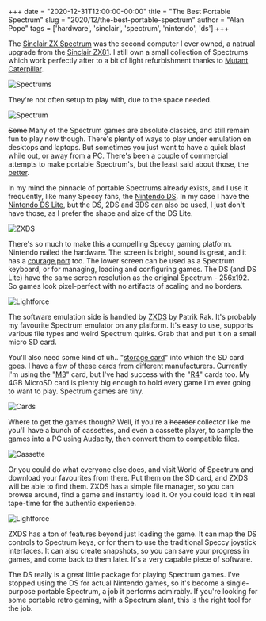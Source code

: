 +++
date = "2020-12-31T12:00:00-00:00"
title = "The Best Portable Spectrum"
slug = "2020/12/the-best-portable-spectrum"
author = "Alan Pope"
tags = ['hardware', 'sinclair', 'spectrum', 'nintendo', 'ds']
+++

The [Sinclair ZX Spectrum](https://en.wikipedia.org/wiki/ZX_Spectrum) was the second computer I ever owned, a natrual upgrade from the [Sinclair ZX81](https://en.wikipedia.org/wiki/ZX81). I still own a small collection of Spectrums which work perfectly after to a bit of light refurbishment thanks to [Mutant Caterpillar](https://www.mutant-caterpillar.co.uk/shop/product_info.php?products_id=4609).

![Spectrums](/blog/images/2020-12-31/spectrums.jpg)

They're not often setup to play with, due to the space needed.

![Spectrum](/blog/images/2020-12-31/spectrum.jpg)

~~Some~~ Many of the Spectrum games are absolute classics, and still remain fun to play now though. There's plenty of ways to play under emulation on desktops and laptops. But sometimes you just want to have a quick blast while out, or away from a PC. There's been a couple of commercial attempts to make portable Spectrum's, but the least said about those, the [better](https://en.wikipedia.org/wiki/ZX_Spectrum_Vega%2B).

In my mind the pinnacle of portable Spectrums already exists, and I use it frequently, like many Speccy fans, the [Nintendo DS](https://en.wikipedia.org/wiki/Nintendo_DS). In my case I have the [Nintendo DS Lite](https://en.wikipedia.org/wiki/Nintendo_DS_Lite), but the DS, 2DS and 3DS can also be used, I just don't have those, as I prefer the shape and size of the DS Lite.

![ZXDS](/blog/images/2020-12-31/ds-1.jpg)

There's so much to make this a compelling Speccy gaming platform. Nintendo nailed the hardware. The screen is bright, sound is great, and it has a [courage port](https://www.theverge.com/2016/9/7/12838024/apple-iphone-7-plus-headphone-jack-removal-courage) too. The lower screen can be used as a Spectrum keyboard, or for managing, loading and configuring games. The DS (and DS Lite) have the same screen resolution as the original Spectrum - 256x192. So games look pixel-perfect with no artifacts of scaling and no borders.

![Lightforce](/blog/images/2020-12-31/ds-3.jpg)

The software emulation side is handled by [ZXDS](http://zxds.raxoft.cz/) by Patrik Rak. It's probably my favourite Spectrum emulator on any platform. It's easy to use, supports various file types and weird Spectrum quirks. Grab that and put it on a small micro SD card. 

You'll also need some kind of uh.. "[storage card](https://en.wikipedia.org/wiki/List_of_Nintendo_DS_and_3DS_flash_cartridges#Second_generation)" into which the SD card goes. I have a few of these cards from different manufacturers. Currently I'm using the "[M3](https://en.wikipedia.org/wiki/List_of_Nintendo_DS_and_3DS_flash_cartridges#SuperCard_and_M3_Perfect)" card, but I've had success with the "[R4](https://en.wikipedia.org/wiki/R4_cartridge)" cards too. My 4GB MicroSD card is plenty big enough to hold every game I'm ever going to want to play. Spectrum games are tiny.

![Cards](/blog/images/2020-12-31/cards.jpg)

Where to get the games though? Well, if you're a ~~hoarder~~ collector like me you'll have a bunch of cassettes, and even a cassette player, to sample the games into a PC using Audacity, then convert them to compatible files. 

![Cassette](/blog/images/2020-12-31/cassette.jpg)

Or you could do what everyone else does, and visit World of Spectrum and download your favourites from there. Put them on the SD card, and ZXDS will be able to find them. ZXDS has a simple file manager, so you can browse around, find a game and instantly load it. Or you could load it in real tape-time for the authentic experience.

![Lightforce](/blog/images/2020-12-31/ds-2.jpg)

ZXDS has a ton of features beyond just loading the game. It can map the DS controls to Spectrum keys, or for them to use the traditional Speccy joystick interfaces. It can also create snapshots, so you can save your progress in games, and come back to them later. It's a very capable piece of software.

The DS really is a great little package for playing Spectrum games. I've stopped using the DS for actual Nintendo games, so it's become a single-purpose portable Spectrum, a job it performs admirably. If you're looking for some portable retro gaming, with a Spectrum slant, this is the right tool for the job.